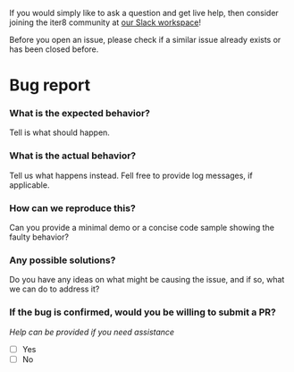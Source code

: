 If you would simply like to ask a question and get live help, then consider joining the iter8 community at [our Slack workspace](https://join.slack.com/t/iter8-tools/shared_invite/enQtODU0NTczMTQ5NDU4LTJmNGE1OTBhOWI4NzllZGE0ZjdhM2M3MzJlMjcxYjliMTJlM2YxMzQ4OWQ5NGViYTM2MTU4MWRkZTgxNzZiMzg)!

Before you open an issue, please check if a similar issue already exists or has been closed before.

# Bug report

### What is the expected behavior?

Tell is what should happen.

### What is the actual behavior?

Tell us what happens instead. Fell free to provide log messages, if applicable.

### How can we reproduce this?

Can you provide a minimal demo or a concise code sample showing the faulty behavior?

### Any possible solutions?

Do you have any ideas on what might be causing the issue, and if so, what we can do to address it?

### If the bug is confirmed, would you be willing to submit a PR?

_Help can be provided if you need assistance_

- [ ] Yes
- [ ] No